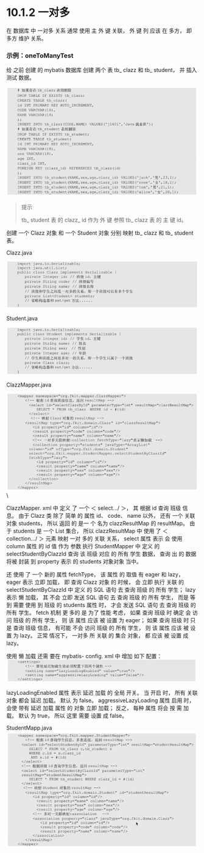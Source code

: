 # 10.1.2 一对多

在 数据库 中 一对多 关系 通常 使用 主 外 键 关联， 外 键 列 应该 在 多方， 即 多方 维护 关系。

### 示例：oneToManyTest

给 之前 创建 的 mybatis 数据库 创建 两个 表 tb\_ clazz 和 tb\_ student， 并 插入 测试 数据。

![](/assets/创建tb_clazz和tb_student.png)

> 提示
>
> tb\_ student 表 的 clazz\_ id 作为 外 键 参照 tb\_ clazz 表 的 主 键 id。

创建 一个 Clazz 对象 和 一个 Student 对象 分别 映射 tb\_ clazz 和 tb\_ student 表。

Clazz.java

![](/assets/onetomanyclazz.png)

Student.java

![](/assets/onetomanyStudent.png)

ClazzMapper.java

![](/assets/clazzmapper.png)\

ClazzMapper. xml 中 定义 了 一个 ＜ select.../ ＞， 其 根据 id 查询 班级 信息。 由于 Clazz 类 除了 简单 的 属性 id、 code、 name 以外， 还有 一个 关联 对象 students， 所以 返回 的 是一 个 名为 clazzResultMap 的 resultMap。 由于 students 是 一个 List 集合， 所以 clazzResultMap 中 使用 了 ＜ collection.../ ＞ 元素 映射 一对 多的 关联 关系， select 属性 表示 会 使用 column 属性 的 id 值 作为 参数 执行 StudentMapper 中 定义 的 selectStudentByClazzId 查询 该 班级 对应 的 所有 学生 数据， 查询 出 的 数据 将被 封装 到 property 表示 的 students 对象对象 当中。

还 使用 了 一个 新的 属性 fetchType， 该 属性 的 取值 有 eager 和 lazy， eager 表示 立即 加载， 即 查询 Clazz 对象 的 时候， 会 立即 执行 关联 的 selectStudentByClazzId 中 定义 的 SQL 语句 去 查询 班级 的 所有 学生； lazy 表示 懒 加载， 其 不会 立即 发送 SQL 语句 去 查询 班级 的 所有 学生， 而是 等到 需要 使用 到 班级 的 students 属性 时， 才会 发送 SQL 语句 去 查询 班级 的 所有 学生。 fetch 机制 更 多的 是 为了 性能 考虑， 如果 查询 班级 时 确定 会 访问 班级 的 所有 学生， 则 该 属性 应该 被 设置 为 eager； 如果 查询 班级 时 只是 查询 班级 信息， 有可能 不会 访问 班级 的 所有 学生， 则 该 属性 应该 被 设置 为 lazy。 正常 情况下， 一对多 所 关联 的 集合 对象， 都 应该 被 设置 成 lazy。

使用 懒 加载 还需 要在 mybatis- config. xml 中 增加 如下 配置：![](/assets/开启懒加载配置.png)

lazyLoadingEnabled 属性 表示 延迟 加载 的 全局 开关。 当 开启 时， 所有 关联 对象 都会 延迟 加载。 默认 为 false。 aggressiveLazyLoading 属性 启用 时， 会使 带有 延迟 加载 属性 的 对象 立即 加载； 反之， 每种 属性 将会 按 需 加载。 默认 为 true， 所以 这里 需要 设置 成 false。

StudentMapp.java![](/assets/onetomanystudentmapper.png)

